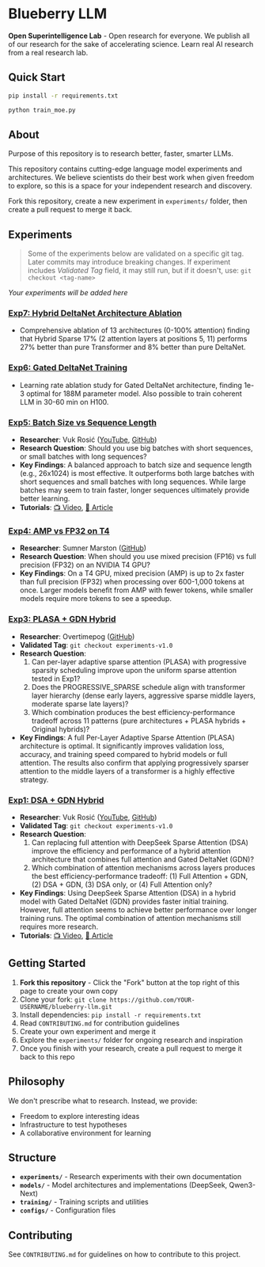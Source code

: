 # Blueberry LLM

**Open Superintelligence Lab** - Open research for everyone. We publish all of our research for the sake of accelerating science. Learn real AI research from a real research lab.

## Quick Start

```bash
pip install -r requirements.txt

python train_moe.py
```

## About

Purpose of this repository is to research better, faster, smarter LLMs.

This repository contains cutting-edge language model experiments and architectures. We believe scientists do their best work when given freedom to explore, so this is a space for your independent research and discovery.

Fork this repository, create a new experiment in `experiments/` folder, then create a pull request to merge it back.

## Experiments

> Some of the experiments below are validated on a specific git tag. 
> Later commits may introduce breaking changes. 
> If experiment includes *Validated Tag* field, it may still run, but if it doesn't, use: `git checkout <tag-name>`

*Your experiments will be added here*

### [Exp7: Hybrid DeltaNet Architecture Ablation](experiments/exp7_hybrid_deltanet_ablation/)
- Comprehensive ablation of 13 architectures (0-100% attention) finding that Hybrid Sparse 17% (2 attention layers at positions 5, 11) performs 27% better than pure Transformer and 8% better than pure DeltaNet.

### [Exp6: Gated DeltaNet Training](experiments/exp6_gated_deltanet_training/)
- Learning rate ablation study for Gated DeltaNet architecture, finding 1e-3 optimal for 188M parameter model. Also possible to train coherent LLM in 30-60 min on H100.

### [Exp5: Batch Size vs Sequence Length](experiments/exp5_batch_vs_seqlen_ablation/)
- **Researcher**: Vuk Rosić ([YouTube](https://www.youtube.com/channel/UC7XJj9pv_11a11FUxCMz15g), [GitHub](https://github.com/vukrosic))
- **Research Question**: Should you use big batches with short sequences, or small batches with long sequences?
- **Key Findings**: A balanced approach to batch size and sequence length (e.g., 26x1024) is most effective. It outperforms both large batches with short sequences and small batches with long sequences. While large batches may seem to train faster, longer sequences ultimately provide better learning.
- **Tutorials**: [📺 Video](https://youtu.be/bu5dhaLmr7E), [📝 Article](https://opensuperintelligencelab.com/learn/large-language-models/batch-size-vs-sequence-length/)

### [Exp4: AMP vs FP32 on T4](experiments/exp4_amp_fp32_t4/)
- **Researcher**: Sumner Marston ([GitHub](https://github.com/Summykai))
- **Research Question**: When should you use mixed precision (FP16) vs full precision (FP32) on an NVIDIA T4 GPU?
- **Key Findings**: On a T4 GPU, mixed precision (AMP) is up to 2x faster than full precision (FP32) when processing over 600-1,000 tokens at once. Larger models benefit from AMP with fewer tokens, while smaller models require more tokens to see a speedup.

### [Exp3: PLASA + GDN Hybrid](experiments/exp3_plasa_gdn_hybrid/)
- **Researcher**: Overtimepog ([GitHub](https://github.com/overtimepog))
- **Validated Tag**: `git checkout experiments-v1.0`
- **Research Question**: 
  1. Can per-layer adaptive sparse attention (PLASA) with progressive sparsity scheduling improve upon the uniform sparse attention tested in Exp1?
  2. Does the PROGRESSIVE_SPARSE schedule align with transformer layer hierarchy (dense early layers, aggressive sparse middle layers, moderate sparse late layers)?
  3. Which combination produces the best efficiency-performance tradeoff across 11 patterns (pure architectures + PLASA hybrids + Original hybrids)?
- **Key Findings**: A full Per-Layer Adaptive Sparse Attention (PLASA) architecture is optimal. It significantly improves validation loss, accuracy, and training speed compared to hybrid models or full attention. The results also confirm that applying progressively sparser attention to the middle layers of a transformer is a highly effective strategy.

### [Exp1: DSA + GDN Hybrid](experiments/exp1_dsa_gdn_hybrid/)
- **Researcher**: Vuk Rosić ([YouTube](https://www.youtube.com/channel/UC7XJj9pv_11a11FUxCMz15g), [GitHub](https://github.com/vukrosic))
- **Validated Tag**: `git checkout experiments-v1.0`
- **Research Question**: 
  1. Can replacing full attention with DeepSeek Sparse Attention (DSA) improve the efficiency and performance of a hybrid attention architecture that combines full attention and Gated DeltaNet (GDN)?
  2. Which combination of attention mechanisms across layers produces the best efficiency-performance tradeoff: (1) Full Attention + GDN, (2) DSA + GDN, (3) DSA only, or (4) Full Attention only?
- **Key Findings**: Using DeepSeek Sparse Attention (DSA) in a hybrid model with Gated DeltaNet (GDN) provides faster initial training. However, full attention seems to achieve better performance over longer training runs. The optimal combination of attention mechanisms still requires more research.
- **Tutorials**: [📺 Video](https://youtu.be/kAEPS_AUGy8), [📝 Article](https://opensuperintelligencelab.com/blog/deepseek-sparse-attention/)

## Getting Started

1. **Fork this repository** - Click the "Fork" button at the top right of this page to create your own copy
2. Clone your fork: `git clone https://github.com/YOUR-USERNAME/blueberry-llm.git`
3. Install dependencies: `pip install -r requirements.txt`
4. Read `CONTRIBUTING.md` for contribution guidelines
5. Create your own experiment and merge it
6. Explore the `experiments/` folder for ongoing research and inspiration
7. Once you finish with your research, create a pull request to merge it back to this repo

## Philosophy

We don't prescribe what to research. Instead, we provide:
- Freedom to explore interesting ideas
- Infrastructure to test hypotheses
- A collaborative environment for learning

## Structure

- **`experiments/`** - Research experiments with their own documentation
- **`models/`** - Model architectures and implementations (DeepSeek, Qwen3-Next)
- **`training/`** - Training scripts and utilities
- **`configs/`** - Configuration files

## Contributing

See `CONTRIBUTING.md` for guidelines on how to contribute to this project.